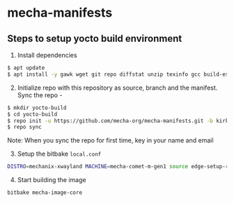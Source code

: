 # mecha-manifests

## Steps to setup yocto build environment

1. Install dependencies

```sh
$ apt update
$ apt install -y gawk wget git repo diffstat unzip texinfo gcc build-essential chrpath socat cpio python3 python3-pip python3-pexpect xz-utils debianutils iputils-ping python3-git python3-jinja2 libegl1-mesa libsdl1.2-dev python3-subunit mesa-common-dev zstd liblz4-tool file locales
```

2. Initialize repo with this repository as source, branch and the manifest. Sync the repo -

```sh
$ mkdir yocto-build
$ cd yocto-build
$ repo init -u https://github.com/mecha-org/mecha-manifests.git -b kirkstone -m mecha-comet-m-image-core-5.15.xml
$ repo sync
```

Note: When you sync the repo for first time, key in your name and email

3. Setup the bitbake `local.conf`

```sh
DISTRO=mechanix-xwayland MACHINE=mecha-comet-m-gen1 source edge-setup-release.sh -b build
```

4. Start building the image

```sh
bitbake mecha-image-core
```
